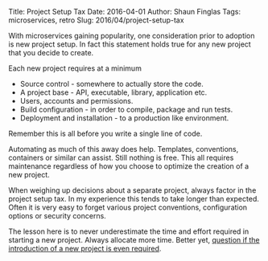 Title: Project Setup Tax
Date: 2016-04-01
Author: Shaun Finglas
Tags: microservices, retro
Slug: 2016/04/project-setup-tax

With microservices gaining popularity, one consideration prior to
adoption is new project setup. In fact this statement holds true for any
new project that you decide to create.

Each new project requires at a minimum

-   Source control - somewhere to actually store the code.
-   A project base - API, executable, library, application etc.
-   Users, accounts and permissions.
-   Build configuration - in order to compile, package and run tests.
-   Deployment and installation - to a production like environment.

Remember this is all before you write a single line of code.

Automating as much of this away does help. Templates, conventions,
containers or similar can assist. Still nothing is free. This all
requires maintenance regardless of how you choose to optimize the
creation of a new project.

When weighing up decisions about a separate project, always factor in
the project setup tax. In my experience this tends to take longer than
expected. Often it is very easy to forget various project conventions,
configuration options or security concerns.

The lesson here is to never underestimate the time and effort required
in starting a new project. Always allocate more time. Better yet,
[question if the introduction of a new project is even
required](https://blog.shaunfinglas.co.uk/2015/06/do-you-really-need-microservice.html).